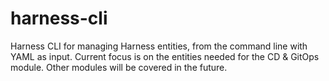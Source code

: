 # harness-cli
Harness CLI for managing Harness entities, from the command line with YAML as input. Current focus is on the entities needed for the CD & GitOps module. Other modules will be covered in the future.
